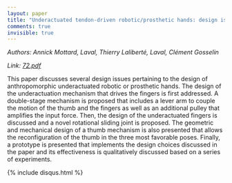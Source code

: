 ```yaml
---
layout: paper
title: "Underactuated tendon-driven robotic/prosthetic hands: design issues"
comments: true
invisible: true
---
```


<p class="text-left"><i>Authors: Annick Mottard, Laval, Thierry Lalibert&#233;, Laval, Cl&#233;ment Gosselin</i></p>
<p class="text-left"><i>Link: <a href="https://storage.googleapis.com/rss2017-papers/72.pdf">72.pdf</a></i></p>

This paper discusses several design issues pertaining to the design of anthropomorphic underactuated robotic or prosthetic hands. The design of the underactuation mechanism that drives the fingers is first addressed. A double-stage mechanism is proposed that includes a lever arm to couple the motion of the thumb and the fingers as well as an additional pulley that amplifies the input force. Then, the design of the underactuated fingers is discussed and a novel rotational sliding joint is proposed. The geometric and mechanical design of a thumb mechanism is also presented that allows the reconfiguration of the thumb in the three most favorable poses. Finally, a prototype is presented that implements the design choices discussed in the paper and its effectiveness is qualitatively discussed based on a series of experiments. 

{% include disqus.html %}